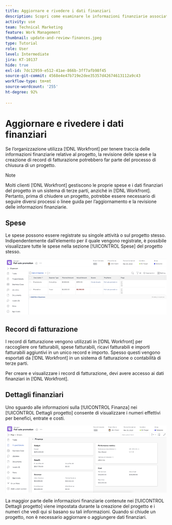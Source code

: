 ```yaml
---
title: Aggiornare e rivedere i dati finanziari
description: Scopri come esaminare le informazioni finanziarie associate a un progetto in [!DNL  Workfront].
activity: use
team: Technical Marketing
feature: Work Management
thumbnail: update-and-review-finances.jpeg
type: Tutorial
role: User
level: Intermediate
jira: KT-10137
hide: true
exl-id: 7dc12959-e512-41ae-866b-3ff7afb98f45
source-git-commit: 4568e4e47b719e2dee35357d42674613112a9c43
workflow-type: tm+mt
source-wordcount: '255'
ht-degree: 92%

---
```


# Aggiornare e rivedere i dati finanziari

Se l’organizzazione utilizza [!DNL Workfront] per tenere traccia delle informazioni finanziarie relative al progetto, la revisione delle spese e la creazione di record di fatturazione potrebbero far parte del processo di chiusura di un progetto.

>[!NOTE]
>
>Molti clienti [!DNL Workfront] gestiscono le proprie spese e i dati finanziari del progetto in un sistema di terze parti, anziché in [!DNL Workfront]. Pertanto, prima di chiudere un progetto, potrebbe essere necessario di seguire diversi processi o linee guida per l’aggiornamento e la revisione delle informazioni finanziarie.


## Spese

Le spese possono essere registrate su singole attività o sul progetto stesso. Indipendentemente dall’elemento per il quale vengono registrate, è possibile visualizzare tutte le spese nella sezione [!UICONTROL Spese] del progetto stesso.

![[!UICONTROL Sezione Spese] di un progetto](assets/expense-section.png)

## Record di fatturazione

I record di fatturazione vengono utilizzati in [!DNL Workfront] per raccogliere ore fatturabili, spese fatturabili, ricavi fatturabili e importi fatturabili aggiuntivi in un unico record e importo. Spesso questi vengono esportati da [!DNL Workfront] in un sistema di fatturazione o contabilità di terze parti.

Per creare e visualizzare i record di fatturazione, devi avere accesso ai dati finanziari in [!DNL Workfront].

## Dettagli finanziari

Uno sguardo alle informazioni sulla [!UICONTROL Finanza] nei [!UICONTROL Dettagli progetto] consente di visualizzare i numeri effettivi per benefici, entrate e costi.

![Sezione Finanze della finestra [!UICONTROL Dettagli progetto] su un progetto](assets/finance-section-project-details.png)

La maggior parte delle informazioni finanziarie contenute nei [!UICONTROL Dettagli progetto] viene impostata durante la creazione del progetto e i numeri che vedi qui si basano su tali informazioni. Quando si chiude un progetto, non è necessario aggiornare o aggiungere dati finanziari.

<!--
learn more urls
Create billing records
Manage project expenses
Project finances
-->
